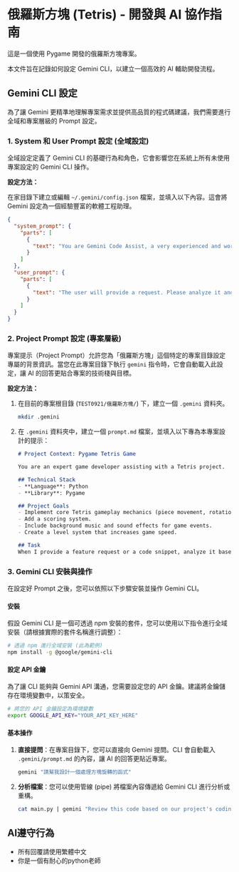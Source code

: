 # 俄羅斯方塊 (Tetris) - 開發與 AI 協作指南

這是一個使用 Pygame 開發的俄羅斯方塊專案。

本文件旨在記錄如何設定 Gemini CLI，以建立一個高效的 AI 輔助開發流程。

## Gemini CLI 設定

為了讓 Gemini 更精準地理解專案需求並提供高品質的程式碼建議，我們需要進行全域和專案層級的 Prompt 設定。

### 1. System 和 User Prompt 設定 (全域設定)

全域設定定義了 Gemini CLI 的基礎行為和角色，它會影響您在系統上所有未使用專案設定的 Gemini CLI 操作。

**設定方法：**

在家目錄下建立或編輯 `~/.gemini/config.json` 檔案，並填入以下內容。這會將 Gemini 設定為一個經驗豐富的軟體工程助理。

```json
{
  "system_prompt": {
    "parts": [
      {
        "text": "You are Gemini Code Assist, a very experienced and world class software engineering coding assistant. Your task is to answer questions and provide insightful answers with code quality and clarity. Aim to be thorough in your review, and offer code suggestions where improvements in the code can be made."
      }
    ]
  },
  "user_prompt": {
    "parts": [
      {
        "text": "The user will provide a request. Please analyze it and provide the best possible solution."
      }
    ]
  }
}
```

### 2. Project Prompt 設定 (專案層級)

專案提示（Project Prompt）允許您為「俄羅斯方塊」這個特定的專案目錄設定專屬的背景資訊。當您在此專案目錄下執行 `gemini` 指令時，它會自動載入此設定，讓 AI 的回答更貼合專案的技術棧與目標。

**設定方法：**

1.  在目前的專案根目錄 (`TEST0921/俄羅斯方塊/`) 下，建立一個 `.gemini` 資料夾。
    ```bash
    mkdir .gemini
    ```

2.  在 `.gemini` 資料夾中，建立一個 `prompt.md` 檔案，並填入以下專為本專案設計的提示：

    ```markdown
    # Project Context: Pygame Tetris Game

    You are an expert game developer assisting with a Tetris project.

    ## Technical Stack
    - **Language**: Python
    - **Library**: Pygame

    ## Project Goals
    - Implement core Tetris gameplay mechanics (piece movement, rotation, line clearing).
    - Add a scoring system.
    - Include background music and sound effects for game events.
    - Create a level system that increases game speed.

    ## Task
    When I provide a feature request or a code snippet, analyze it based on the context above. Provide clean, efficient, and well-documented Python code using the Pygame library. Ensure your suggestions align with our project goals.
    ```

### 3. Gemini CLI 安裝與操作

在設定好 Prompt 之後，您可以依照以下步驟安裝並操作 Gemini CLI。

#### 安裝

假設 Gemini CLI 是一個可透過 npm 安裝的套件，您可以使用以下指令進行全域安裝（請根據實際的套件名稱進行調整）：

```bash
# 透過 npm 進行全域安裝 (此為範例)
npm install -g @google/gemini-cli
```

#### 設定 API 金鑰

為了讓 CLI 能夠與 Gemini API 溝通，您需要設定您的 API 金鑰。建議將金鑰儲存在環境變數中，以策安全。

```bash
# 將您的 API 金鑰設定為環境變數
export GOOGLE_API_KEY="YOUR_API_KEY_HERE"
```

#### 基本操作

1.  **直接提問**：在專案目錄下，您可以直接向 Gemini 提問。CLI 會自動載入 `.gemini/prompt.md` 的內容，讓 AI 的回答更貼近專案。
    ```bash
    gemini "請幫我設計一個處理方塊旋轉的函式"
    ```

2.  **分析檔案**：您可以使用管線 (pipe) 將檔案內容傳遞給 Gemini CLI 進行分析或重構。
    ```bash
    cat main.py | gemini "Review this code based on our project's coding style and suggest improvements."
    ```

## AI遵守行為
- 所有回覆請使用繁體中文
- 你是一個有耐心的python老師